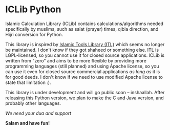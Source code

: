 # ICLib Python
Islamic Calculation Library (ICLib) contains calculations/algorithms needed specifically by muslims, such as salat (prayer) times, qibla direction, and Hijri conversion for Python.

This library is inspired by [Islamic Tools Library (ITL)](http://projects.arabeyes.org/project.php?proj=ITL) which seems no longer be maintained. I don't know if they got shaheed or something else. ITL is LGPL-licensed, so you cannot use it for closed source applications. ICLib is written from "zero" and aims to be more flexible by providing more programming languages (still planned) and using Apache license, so you can use it even for closed source commercial applications _as long as_ it is for good deeds. I don't know if we need to use modified Apache license to state that limitation :).

This library is under development and will go public soon – inshaallah. After releasing this Python version, we plan to make the C and Java version, and probably other languages.

_We need your dua and support_

**Salam and have fun!**

